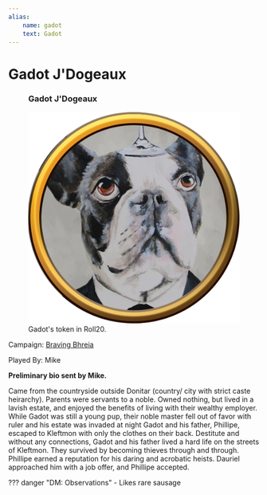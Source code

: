 ```yaml
---
alias:
    name: gadot
    text: Gadot
---
```

# Gadot J'Dogeaux

<figure class="infobox right">
  <h3>Gadot J'Dogeaux</h3>
  <img src="/assets/images/gadot.png" />
  <figcaption>
    Gadot's token in Roll20.
  </figcaption>
</figure>

Campaign: [Braving Bhreia](../braving-bhreia.md)

Played By: Mike

**Preliminary bio sent by Mike.**

Came from the countryside outside Donitar (country/ city with strict caste heirarchy). Parents were servants to a noble. Owned nothing, but lived in a lavish estate, and enjoyed the benefits of living with their wealthy employer. While Gadot was still a young pup, their noble master fell out of favor with ruler and his estate was invaded at night Gadot and his father, Phillipe, escaped to Kleftmon with only the clothes on their back. Destitute and without any connections, Gadot and his father lived a hard life on the streets of Kleftmon. They survived by becoming thieves through and through. Phillipe earned a reputation for his daring and acrobatic heists. Dauriel approached him with a job offer, and Phillipe accepted.

??? danger "DM: Observations"
    - Likes rare sausage
